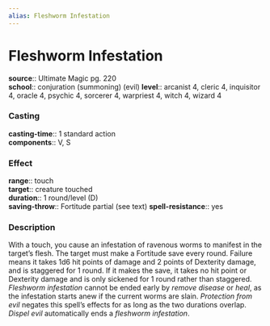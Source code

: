 ```yaml
---
alias: Fleshworm Infestation
---
```


# Fleshworm Infestation 

**source**:: Ultimate Magic pg. 220  
**school**:: conjuration (summoning) (evil)
**level**:: arcanist 4, cleric 4, inquisitor 4, oracle 4, psychic 4, sorcerer 4, warpriest 4, witch 4, wizard 4

### Casting 

**casting-time**:: 1 standard action  
**components**:: V, S

### Effect 

**range**:: touch  
**target**:: creature touched  
**duration**:: 1 round/level (D)  
**saving-throw**:: Fortitude partial (see text)
**spell-resistance**:: yes

### Description 

With a touch, you cause an infestation of ravenous worms to manifest in the target’s flesh. The target must make a Fortitude save every round. Failure means it takes 1d6 hit points of damage and 2 points of Dexterity damage, and is staggered for 1 round. If it makes the save, it takes no hit point or Dexterity damage and is only sickened for 1 round rather than staggered. *Fleshworm infestation* cannot be ended early by *remove disease* or *heal*, as the infestation starts anew if the current worms are slain. *Protection from evil* negates this spell’s effects for as long as the two durations overlap. *Dispel evil* automatically ends a *fleshworm infestation*.
